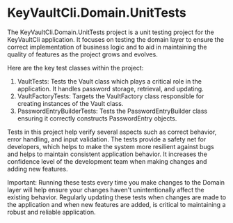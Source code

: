 # KeyVaultCli.Domain.UnitTests

The KeyVaultCli.Domain.UnitTests project is a unit testing project for the KeyVaultCli application. It focuses on
testing the domain layer to ensure the correct implementation of business logic and to aid in maintaining the quality of
features as the project grows and evolves.

Here are the key test classes within the project:

1. VaultTests: Tests the Vault class which plays a critical role in the application. It handles password storage,
   retrieval, and updating.
2. VaultFactoryTests: Targets the VaultFactory class responsible for creating instances of the Vault class.
3. PasswordEntryBuilderTests: Tests the PasswordEntryBuilder class ensuring it correctly constructs PasswordEntry
   objects.

Tests in this project help verify several aspects such as correct behavior, error handling, and input validation.
The tests provide a safety net for developers, which helps to make the system more resilient against bugs and helps to
maintain consistent application behavior. It increases the confidence level of the development team when making changes
and adding new features.

Important: Running these tests every time you make changes to the Domain layer will help ensure your changes haven't
unintentionally affect the existing behavior. Regularly updating these tests when changes are made to the application
and when new features are added, is critical to maintaining a robust and reliable application.